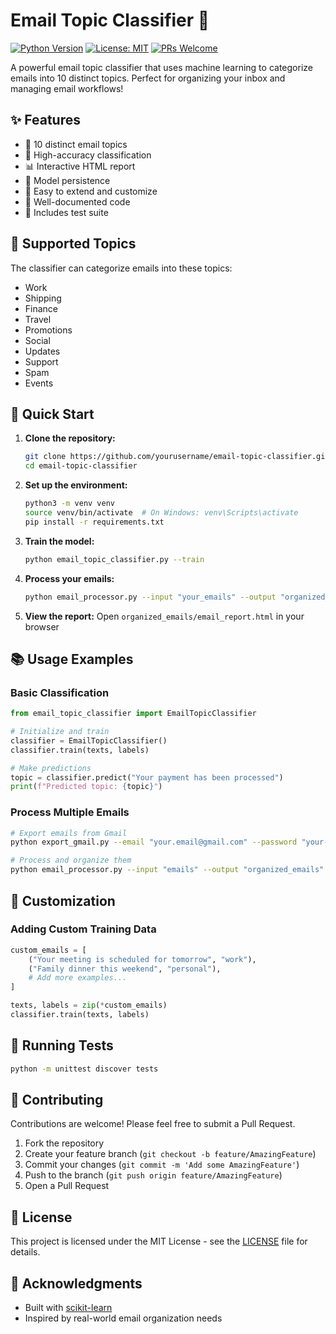 # Email Topic Classifier 📧

[![Python Version](https://img.shields.io/badge/python-3.7%2B-blue)](https://www.python.org/downloads/)
[![License: MIT](https://img.shields.io/badge/License-MIT-yellow.svg)](https://opensource.org/licenses/MIT)
[![PRs Welcome](https://img.shields.io/badge/PRs-welcome-brightgreen.svg)](http://makeapullrequest.com)

A powerful email topic classifier that uses machine learning to categorize emails into 10 distinct topics. Perfect for organizing your inbox and managing email workflows!

## ✨ Features

- 🎯 10 distinct email topics
- 🚀 High-accuracy classification
- 📊 Interactive HTML report
- 💾 Model persistence
- 🔧 Easy to extend and customize
- 📝 Well-documented code
- 🧪 Includes test suite

## 🎯 Supported Topics

The classifier can categorize emails into these topics:
- Work
- Shipping
- Finance
- Travel
- Promotions
- Social
- Updates
- Support
- Spam
- Events

## 🚀 Quick Start

1. **Clone the repository:**
   ```bash
   git clone https://github.com/yourusername/email-topic-classifier.git
   cd email-topic-classifier
   ```

2. **Set up the environment:**
   ```bash
   python3 -m venv venv
   source venv/bin/activate  # On Windows: venv\Scripts\activate
   pip install -r requirements.txt
   ```

3. **Train the model:**
   ```bash
   python email_topic_classifier.py --train
   ```

4. **Process your emails:**
   ```bash
   python email_processor.py --input "your_emails" --output "organized_emails"
   ```

5. **View the report:**
   Open `organized_emails/email_report.html` in your browser

## 📚 Usage Examples

### Basic Classification
```python
from email_topic_classifier import EmailTopicClassifier

# Initialize and train
classifier = EmailTopicClassifier()
classifier.train(texts, labels)

# Make predictions
topic = classifier.predict("Your payment has been processed")
print(f"Predicted topic: {topic}")
```

### Process Multiple Emails
```bash
# Export emails from Gmail
python export_gmail.py --email "your.email@gmail.com" --password "your-app-password" --output "emails"

# Process and organize them
python email_processor.py --input "emails" --output "organized_emails"
```

## 🔧 Customization

### Adding Custom Training Data
```python
custom_emails = [
    ("Your meeting is scheduled for tomorrow", "work"),
    ("Family dinner this weekend", "personal"),
    # Add more examples...
]

texts, labels = zip(*custom_emails)
classifier.train(texts, labels)
```

## 🧪 Running Tests

```bash
python -m unittest discover tests
```

## 🤝 Contributing

Contributions are welcome! Please feel free to submit a Pull Request.

1. Fork the repository
2. Create your feature branch (`git checkout -b feature/AmazingFeature`)
3. Commit your changes (`git commit -m 'Add some AmazingFeature'`)
4. Push to the branch (`git push origin feature/AmazingFeature`)
5. Open a Pull Request

## 📝 License

This project is licensed under the MIT License - see the [LICENSE](LICENSE) file for details.

## 🙏 Acknowledgments

- Built with [scikit-learn](https://scikit-learn.org/)
- Inspired by real-world email organization needs
